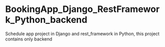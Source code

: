 # BookingApp_Django_RestFramework_Python_backend
Schedule app project in Django and rest_framework in Python, this project contains only backend 
